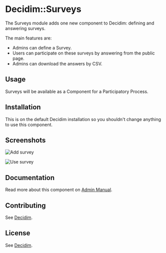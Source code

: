 # Decidim::Surveys

The Surveys module adds one new component to Decidim: defining and answering surveys.

The main features are:

* Admins can define a Survey.
* Users can participate on these surveys by answering from the public page.
* Admins can download the answers by CSV.

## Usage

Surveys will be available as a Component for a Participatory Process.

## Installation

This is on the default Decidim installation so you shouldn't change anything to use this component.

## Screenshots

![Add survey](docs/screenshot01.png)

![Use survey](docs/screenshot02.png)

## Documentation

Read more about this component on [Admin Manual](https://docs.decidim.org/en/admin/components/surveys/).

## Contributing

See [Decidim](https://github.com/decidim/decidim).

## License

See [Decidim](https://github.com/decidim/decidim).
